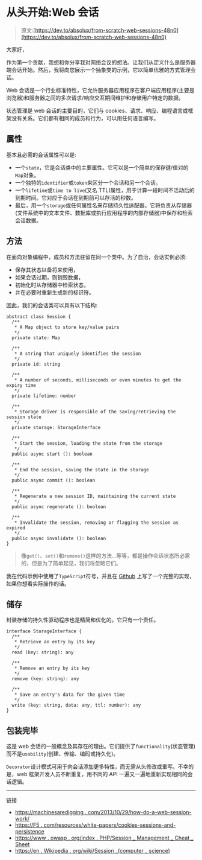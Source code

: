 # 从头开始:Web 会话

> 原文:[https://dev.to/absolux/from-scratch-web-sessions-48n0](https://dev.to/absolux/from-scratch-web-sessions-48n0)

大家好，

作为第一个贡献，我想和你分享我对网络会议的想法。让我们从定义什么是服务器端会话开始。然后，我将向您展示一个抽象类的示例，它以简单优雅的方式管理会话。

Web 会话是一个行业标准特性，它允许服务器应用程序在客户端应用程序(主要是浏览器)和服务器之间的多次请求/响应交互期间维护和存储用户特定的数据。

状态管理是 web 会话的主要目的，它们与 cookies、请求、响应、编程语言或框架没有关系。它们都有相同的成员和行为，可以用任何语言编写。

## 属性

基本且必需的会话属性可以是:

*   一个`state`，它是会话类中的主要属性。它可以是一个简单的保存键/值对的`Map`对象。
*   一个独特的`identifier`或`token`来区分一个会话和另一个会话。
*   一个`lifetime`或`time to live`(又名 TTL)属性，用于计算一段时间不活动后的到期时间。它对应于会话在到期前可以存活的秒数。
*   最后，用一个`storage`或任何属性名来存储持久性适配器。它将负责从存储器(文件系统中的文本文件、数据库或执行应用程序的内部存储器)中保存和检索会话数据。

## 方法

在面向对象编程中，成员和方法驻留在同一个类中。为了自治，会话实例必须:

*   保存其状态以备将来使用，
*   如果会话过期，则销毁数据，
*   初始化时从存储器中检索状态，
*   并在必要时重新生成新的标识符。

因此，我们的会话类可以具有以下结构:

```
abstract class Session {
  /**
   * A Map object to store key/value pairs
   */
  private state: Map

  /**
   * A string that uniquely identifies the session
   */
  private id: string

  /**
   * A number of seconds, milliseconds or even minutes to get the expiry time
   */
  private lifetime: number

  /**
   * Storage driver is responsible of the saving/retrieving the session state
   */
  private storage: StorageInterface

  /**
   * Start the session, loading the state from the storage
   */
  public async start (): boolean

  /**
   * End the session, saving the state in the storage
   */
  public async commit (): boolean

  /**
   * Regenerate a new session ID, maintaining the current state
   */
  public async regenerate (): boolean

  /**
   * Invalidate the session, removing or flagging the session as expired
   */
  public async invalidate (): boolean
} 
```

> 像`get()`、`set()`和`remove()`这样的方法...等等，都是操作会话状态所必需的，但是为了简单起见，我们将忽略它们。

我在代码示例中使用了`TypeScript`符号，并且在 [Github](https://github.com/aldojs/session) 上写了一个完整的实现，如果你想看实际操作的话。

## 储存

封装存储的持久性驱动程序也是精简和优化的。它只有一个责任。

```
interface StorageInterface {
  /**
   * Retrieve an entry by its key
   */
  read (key: string): any

  /**
   * Remove an entry by its key
   */
  remove (key: string): any

  /**
   * Save an entry's data for the given time
   */
  write (key: string, data: any, ttl: number): any
} 
```

## 包装完毕

这是 web 会话的一般概念及其存在的理由。它们提供了`functionality`(状态管理)而不是`usability`(创建、传输、编码或持久化)。

`Decorator`设计模式可用于向会话添加更多特性，而无需从头修改或重写。不幸的是，web 框架开发人员不断重复，用不同的 API 一遍又一遍地重新实现相同的会话逻辑。

* * *

链接

*   [https://machinesaredigging . com/2013/10/29/how-do-a-web-session-work/](https://machinesaredigging.com/2013/10/29/how-does-a-web-session-work/)
*   [https://F5 . com/resources/white-papers/cookies-sessions-and-persistence](https://f5.com/resources/white-papers/cookies-sessions-and-persistence)
*   [https://www . owasp . org/index . PHP/Session _ Management _ Cheat _ Sheet](https://www.owasp.org/index.php/Session_Management_Cheat_Sheet)
*   [https://en . Wikipedia . org/wiki/Session _(computer _ science)](https://en.wikipedia.org/wiki/Session_(computer_science))